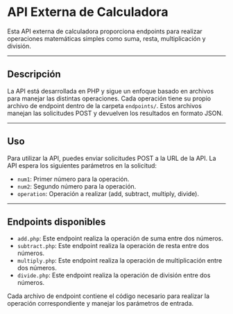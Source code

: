 # API Externa de Calculadora

Esta API externa de calculadora proporciona endpoints para realizar operaciones matemáticas simples como suma, resta, multiplicación y división.

---

## Descripción

La API está desarrollada en PHP y sigue un enfoque basado en archivos para manejar las distintas operaciones. Cada operación tiene su propio archivo de endpoint dentro de la carpeta `endpoints/`. Estos archivos manejan las solicitudes POST y devuelven los resultados en formato JSON.

---

## Uso

Para utilizar la API, puedes enviar solicitudes POST a la URL de la API. La API espera los siguientes parámetros en la solicitud:

- `num1`: Primer número para la operación.
- `num2`: Segundo número para la operación.
- `operation`: Operación a realizar (add, subtract, multiply, divide).

---

## Endpoints disponibles

- `add.php`: Este endpoint realiza la operación de suma entre dos números.
- `subtract.php`: Este endpoint realiza la operación de resta entre dos números.
- `multiply.php`: Este endpoint realiza la operación de multiplicación entre dos números.
- `divide.php`: Este endpoint realiza la operación de división entre dos números.

Cada archivo de endpoint contiene el código necesario para realizar la operación correspondiente y manejar los parámetros de entrada.
